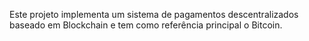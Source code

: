 Este projeto implementa um sistema de pagamentos descentralizados baseado em Blockchain e tem como referência principal o Bitcoin.

